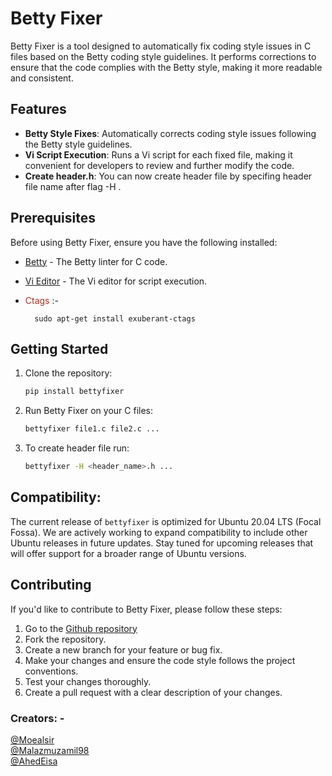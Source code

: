 # Betty Fixer

Betty Fixer is a tool designed to automatically fix coding style issues in C files based on the Betty coding style guidelines. It performs corrections to ensure that the code complies with the Betty style, making it more readable and consistent.

## Features

- **Betty Style Fixes**: Automatically corrects coding style issues following the Betty style guidelines.
- **Vi Script Execution**: Runs a Vi script for each fixed file, making it convenient for developers to review and further modify the code.
- **Create header.h**: You can now create header file by specifing header file name after flag -H .

## Prerequisites

Before using Betty Fixer, ensure you have the following installed:

- [Betty](https://github.com/holbertonschool/Betty) - The Betty linter for C code.
- [Vi Editor](https://www.vim.org/) - The Vi editor for script execution.
- <span style="color:#a93226;">Ctags</span> :- 

        sudo apt-get install exuberant-ctags
## Getting Started

1. Clone the repository:

    ```bash
    pip install bettyfixer
    ```

2. Run Betty Fixer on your C files:

    ```bash
    bettyfixer file1.c file2.c ...
    ```

3. To create header file run:

    ```bash
    bettyfixer -H <header_name>.h ...
    ```
## Compatibility:

The current release of `bettyfixer` is optimized for Ubuntu 20.04 LTS (Focal Fossa). We are actively working to expand compatibility to include other Ubuntu releases in future updates. Stay tuned for upcoming releases that will offer support for a broader range of Ubuntu versions.


## Contributing

If you'd like to contribute to Betty Fixer, please follow these steps:

1. Go to the [Github repository](https://github.com/Moealsir/betty_fixer)
2. Fork the repository.
3. Create a new branch for your feature or bug fix.
4. Make your changes and ensure the code style follows the project conventions.
5. Test your changes thoroughly.
6. Create a pull request with a clear description of your changes.





### Creators: - 
[@Moealsir](https://github.com/Moealsir) <br>
[@Malazmuzamil98](https://github.com/malazmuzamil98)<br>
[@AhedEisa](https://github.com/be-great)
